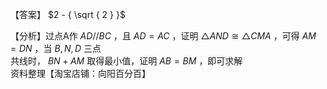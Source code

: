 【答案】 $2 - { \sqrt { 2 } }$

【分析】过点A作 $A D / / B C$ ，且 $A D = A C$ ，证明 $\triangle A N D { \cong } \triangle C M A$ ，可得 $A M = D N$ ，当 $B , N , D$ 三点  
共线时， $B N + A M$ 取得最小值，证明 $A B = B M$ ，即可求解  
资料整理【淘宝店铺：向阳百分百】  
